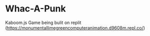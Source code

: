 # Whac-A-Punk
Kaboom.js Game being bulit on replit (https://monumentallimegreencomputeranimation.d9608m.repl.co/)
